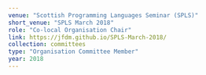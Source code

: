 ```yaml
---
venue: "Scottish Programming Languages Seminar (SPLS)"
short_venue: "SPLS March 2018"
role: "Co-local Organisation Chair"
link: https://jfdm.github.io/SPLS-March-2018/
collection: committees
type: "Organisation Committee Member"
year: 2018
---
```

